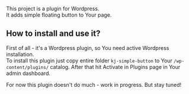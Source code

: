 This project is a plugin for Wordpress.<br>
It adds simple floating button to Your page.

## How to install and use it?

First of all - it's a Wordpress plugin, so You need active Wordpress installation.<br>
To install this plugin just copy entire folder ```kj-simple-button``` to Your ```/wp-content/plugins/``` catalog. After that hit Activate in Plugins page in Your admin dashboard.

For now this plugin doesn't do much - work in progress. But stay tuned!